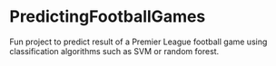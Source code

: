 # PredictingFootballGames

Fun project to predict result of a Premier League football game using classification algorithms such as SVM or random forest.
